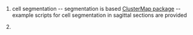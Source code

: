 1. cell segmentation
  -- segmentation is based [ClusterMap package](https://github.com/wanglab-broad/ClusterMap)
  -- example scripts for cell segmentation in sagittal sections are provided

2.
